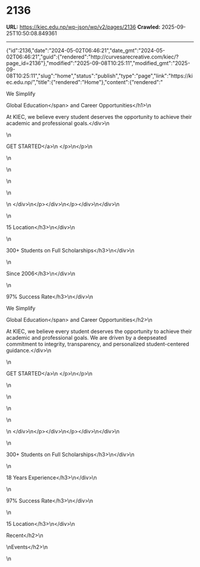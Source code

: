 # 2136

**URL:** https://kiec.edu.np/wp-json/wp/v2/pages/2136
**Crawled:** 2025-09-25T10:50:08.849361

---

{"id":2136,"date":"2024-05-02T06:46:21","date_gmt":"2024-05-02T06:46:21","guid":{"rendered":"http:\/\/curvesarecreative.com\/kiec\/?page_id=2136"},"modified":"2025-09-08T10:25:11","modified_gmt":"2025-09-08T10:25:11","slug":"home","status":"publish","type":"page","link":"https:\/\/kiec.edu.np\/","title":{"rendered":"Home"},"content":{"rendered":"

We Simplify

Global Education<\/span> and Career Opportunities<\/h1>\n

At KIEC, we believe every student deserves the opportunity to achieve their academic and professional goals.<\/div>\n

\n

GET STARTED<\/a>\n    <\/p>\n<\/p>\n

\n

\n

\n

\n

\n    <\/div>\n<\/p><\/div>\n<\/p><\/div>\n<\/div>\n

\n

15 Location<\/h3>\n<\/div>\n

\n

300+ Students on Full Scholarships<\/h3>\n<\/div>\n

\n

Since 2006<\/h3>\n<\/div>\n

\n

97% Success Rate<\/h3>\n<\/div>\n

We Simplify

Global Education<\/span> and Career Opportunities<\/h2>\n

At KIEC, we believe every student deserves the opportunity to achieve their academic and professional goals. We are driven by a deepseated commitment to integrity, transparency, and personalized student-centered guidance.<\/div>\n

\n

GET STARTED<\/a>\n    <\/p>\n<\/p>\n

\n

\n

\n

\n

\n    <\/div>\n<\/p><\/div>\n<\/p><\/div>\n<\/div>\n

\n

300+ Students on Full Scholarships<\/h3>\n<\/div>\n

\n

18 Years Experience<\/h3>\n<\/div>\n

\n

97% Success Rate<\/h3>\n<\/div>\n

\n

15 Location<\/h3>\n<\/div>\n

Recent<\/h2>\n

\nEvents<\/h2>\n

\n